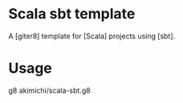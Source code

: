 Scala sbt template
==================

A [giter8] template for [Scala] projects using [sbt].


Usage
=====

g8 akimichi/scala-sbt.g8
